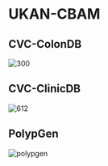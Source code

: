 # UKAN-CBAM

## CVC-ColonDB
![300](https://github.com/user-attachments/assets/b562b7e9-ff08-4929-b8ef-24a7ca77c24d)

## CVC-ClinicDB 
![612](https://github.com/user-attachments/assets/bd6f7afd-0c89-4697-b4cb-0e975744c44c)

## PolypGen
![polypgen](https://github.com/user-attachments/assets/a24b7ebc-57fb-45e8-92c6-9c578422ed6c)
